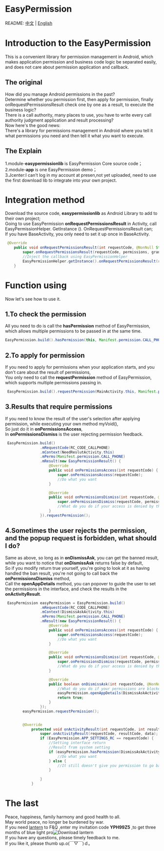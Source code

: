 # EasyPermission
README: [中文](https://github.com/githubZYQ/easypermission/blob/master/README.md) | [English](https://github.com/githubZYQ/easypermission/blob/master/README-en.md)
# Introduction to the EasyPermission
This is a convenient library for permission management in Android, which makes application permission and business code logic be separated easily, 
and does not care about permission application and callback.
## The original
How did you manage Android permissions in the past?<br> 
Determine whether you permission first, then apply for permission, finally onRequestPermissionsResult check one by one as a result, to execute the business logic?<br> 
There is a call authority, many places to use, you have to write every call authority judgment application and result processing?<br> 
Now here's the good news:<br> 
There's a library for permissions management in Android where you tell it what permissions you need and then tell it what you want to execute.
## The Explain
1.module-**easypermissionlib** is EasyPermission Core source code；<br> 
2.module-**app** is one EasyPermission demo；<br> 
3.Jcenter:I can't log in my account at presen,not yet uploaded, need to use the first download lib to integrate into your own project.
# Integration method
Download the source code, **easypermissionlib** as Android Library to add to their own project;<br> 
Going to use EasyPermission **onRequestPermissionsResult** in Activity, call EasyPermissionHelper. GetInstance (). OnRequestPermissionsResult can;<br> 
If you have BaseActivity, you only need to set it up once in BaseActivity.
````java
 @Override
    public void onRequestPermissionsResult(int requestCode, @NonNull String[] permissions, @NonNull int[] grantResults) {
        super.onRequestPermissionsResult(requestCode, permissions, grantResults);
        //Inject the callback using EasyPermissionHelper
        EasyPermissionHelper.getInstance().onRequestPermissionsResult(requestCode, permissions, grantResults, this);
    }
````
# Function using
Now let's see how to use it.
## 1.To check the permission
All you need to do is call the **hasPermission** method of EasyPermission, which allows multiple permissions to be passed in at the same time.
````java
EasyPermission.build().hasPermission(this, Manifest.permission.CALL_PHONE);
````
## 2.To apply for permission
If you need to apply for permissions when your application starts, and you don't care about the result of permissions,<br> 
You only need to call the **requestPermission** method of EasyPermission, which supports multiple permissions passing in.<br> 
````java
 EasyPermission.build().requestPermission(MainActivity.this, Manifest.permission.CALL_PHONE);
````
## 3.Results that require permissions
If you need to know the result of the user's selection after applying permission, while executing your own method myVoid(),<br> 
So just do it in **onPermissionsAccess**,<br> 
In **onPermissionsDismiss** is the user rejecting permission feedback.
````java
 EasyPermission.build()
                .mRequestCode(RC_CODE_CALLPHONE)
                .mContext(NeedReslutActivity.this)
                .mPerms(Manifest.permission.CALL_PHONE)
                .mResult(new EasyPermissionResult() {
                    @Override
                    public void onPermissionsAccess(int requestCode) {
                        super.onPermissionsAccess(requestCode);
                        //Do what you want
                    }

                    @Override
                    public void onPermissionsDismiss(int requestCode, @NonNull List<String> permissions) {
                        super.onPermissionsDismiss(requestCode, permissions);
                        //What do you do if your access is denied by the user
                    }
                }).requestPermission();

````
## 4.Sometimes the user rejects the permission, and the popup request is forbidden, what should I do?
Same as above, so long as in **onDismissAsk**, you can get the banned result, while you want to notice that **onDismissAsk** returns false by default,<br> 
So if you modify return true yourself, you're going to look at it as having handled the ban result, you're not going to call back the **onPermissionsDismiss** method,<br> 
Call the **openAppDetails** method, you can popover to guide the user to set the permissions in the interface, and check the results in the **onActivityResult**.
````java
 EasyPermission easyPermission = EasyPermission.build()
                .mRequestCode(RC_CODE_CALLPHONE)
                .mContext(DismissAskActivity.this)
                .mPerms(Manifest.permission.CALL_PHONE)
                .mResult(new EasyPermissionResult() {
                    @Override
                    public void onPermissionsAccess(int requestCode) {
                        super.onPermissionsAccess(requestCode);
                        //Do what you want
                    }

                    @Override
                    public void onPermissionsDismiss(int requestCode, @NonNull List<String> permissions) {
                        super.onPermissionsDismiss(requestCode, permissions);
                        //What do you do if your access is denied by the user
                    }

                    @Override
                    public boolean onDismissAsk(int requestCode, @NonNull List<String> permissions) {
                        //What do you do if your permissions are blocked by the user and cannot be requested
                        easyPermission.openAppDetails(DismissAskActivity.this, "Call Phone - Give me the permission to dial the number for you");
                        return true;
                    }
                });
        easyPermission.requestPermission();

        
        @Override
            protected void onActivityResult(int requestCode, int resultCode, Intent data) {
                super.onActivityResult(requestCode, resultCode, data);
                if (EasyPermission.APP_SETTINGS_RC == requestCode) {
                    //Setting interface return
                    //Result from system setting
                    if (easyPermission.hasPermission(DismissAskActivity.this)) {
                        //Do what you want
                    } else {
                        //It still doesn't give you permission to go back from Settings
                    }
        
                }
            }
````
# The last
Peace, happiness, family harmony and good health to all.<br> 
May world peace, no longer be burdened by war.<br> 
If you need [lantern](https://github.com/getlantern/lantern) to F&Q ,enter my invitation code **YPH99Z5** ,to get three months of blue light pro![Download lantern]( https://github.com/getlantern/forum)<br> 
If you have any questions, please timely feedback to me.<br> 
If you like it, please thumb up.o(￣▽￣)ｄ。